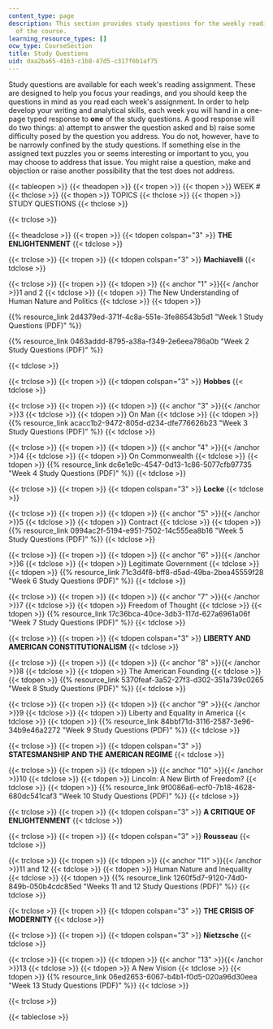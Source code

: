 ```yaml
---
content_type: page
description: This section provides study questions for the weekly reading assignments
  of the course.
learning_resource_types: []
ocw_type: CourseSection
title: Study Questions
uid: daa2ba65-4163-c1b8-47d5-c317f6b1af75
---
```


Study questions are available for each week's reading assignment. These are designed to help you focus your readings, and you should keep the questions in mind as you read each week's assignment. In order to help develop your writing and analytical skills, each week you will hand in a one-page typed response to **one** of the study questions. A good response will do two things: a) attempt to answer the question asked and b) raise some difficulty posed by the question you address. You do not, however, have to be narrowly confined by the study questions. If something else in the assigned text puzzles you or seems interesting or important to you, you may choose to address that issue. You might raise a question, make and objection or raise another possibility that the test does not address.

{{< tableopen >}}
{{< theadopen >}}
{{< tropen >}}
{{< thopen >}}
WEEK #
{{< thclose >}}
{{< thopen >}}
TOPICS
{{< thclose >}}
{{< thopen >}}
STUDY QUESTIONS
{{< thclose >}}

{{< trclose >}}

{{< theadclose >}}
{{< tropen >}}
{{< tdopen colspan="3" >}}
**THE ENLIGHTENMENT**
{{< tdclose >}}

{{< trclose >}}
{{< tropen >}}
{{< tdopen colspan="3" >}}
**Machiavelli**
{{< tdclose >}}

{{< trclose >}}
{{< tropen >}}
{{< tdopen >}}
{{< anchor "1" >}}{{< /anchor >}}1 and 2
{{< tdclose >}}
{{< tdopen >}}
The New Understanding of Human Nature and Politics
{{< tdclose >}}
{{< tdopen >}}


{{% resource_link 2d4379ed-371f-4c8a-551e-3fe86543b5d1 "Week 1 Study Questions (PDF)" %}}

{{% resource_link 0463addd-8795-a38a-f349-2e6eea786a0b "Week 2 Study Questions (PDF)" %}}


{{< tdclose >}}

{{< trclose >}}
{{< tropen >}}
{{< tdopen colspan="3" >}}
**Hobbes**
{{< tdclose >}}

{{< trclose >}}
{{< tropen >}}
{{< tdopen >}}
{{< anchor "3" >}}{{< /anchor >}}3
{{< tdclose >}}
{{< tdopen >}}
On Man
{{< tdclose >}}
{{< tdopen >}}
{{% resource_link acacc1b2-9472-805d-d234-dfe776626b23 "Week 3 Study Questions (PDF)" %}}
{{< tdclose >}}

{{< trclose >}}
{{< tropen >}}
{{< tdopen >}}
{{< anchor "4" >}}{{< /anchor >}}4
{{< tdclose >}}
{{< tdopen >}}
On Commonwealth
{{< tdclose >}}
{{< tdopen >}}
{{% resource_link dc6e1e9c-4547-0d13-1c86-5077cfb97735 "Week 4 Study Questions (PDF)" %}}
{{< tdclose >}}

{{< trclose >}}
{{< tropen >}}
{{< tdopen colspan="3" >}}
**Locke**
{{< tdclose >}}

{{< trclose >}}
{{< tropen >}}
{{< tdopen >}}
{{< anchor "5" >}}{{< /anchor >}}5
{{< tdclose >}}
{{< tdopen >}}
Contract
{{< tdclose >}}
{{< tdopen >}}
{{% resource_link 0994ac2f-5194-e951-7502-14c555ea8b16 "Week 5 Study Questions (PDF)" %}}
{{< tdclose >}}

{{< trclose >}}
{{< tropen >}}
{{< tdopen >}}
{{< anchor "6" >}}{{< /anchor >}}6
{{< tdclose >}}
{{< tdopen >}}
Legitimate Government
{{< tdclose >}}
{{< tdopen >}}
{{% resource_link 71c3d4f8-bff8-d5ad-49ba-2bea45559f28 "Week 6 Study Questions (PDF)" %}}
{{< tdclose >}}

{{< trclose >}}
{{< tropen >}}
{{< tdopen >}}
{{< anchor "7" >}}{{< /anchor >}}7
{{< tdclose >}}
{{< tdopen >}}
Freedom of Thought
{{< tdclose >}}
{{< tdopen >}}
{{% resource_link 17c36bca-40ce-3db3-117d-627a6961a06f "Week 7 Study Questions (PDF)" %}}
{{< tdclose >}}

{{< trclose >}}
{{< tropen >}}
{{< tdopen colspan="3" >}}
**LIBERTY AND AMERICAN CONSTITUTIONALISM**
{{< tdclose >}}

{{< trclose >}}
{{< tropen >}}
{{< tdopen >}}
{{< anchor "8" >}}{{< /anchor >}}8
{{< tdclose >}}
{{< tdopen >}}
The American Founding
{{< tdclose >}}
{{< tdopen >}}
{{% resource_link 5370feaf-3a52-27f3-d302-351a739c0265 "Week 8 Study Questions (PDF)" %}}
{{< tdclose >}}

{{< trclose >}}
{{< tropen >}}
{{< tdopen >}}
{{< anchor "9" >}}{{< /anchor >}}9
{{< tdclose >}}
{{< tdopen >}}
Liberty and Equality in America
{{< tdclose >}}
{{< tdopen >}}
{{% resource_link 84bbf71d-3116-2587-3e96-34b9e46a2272 "Week 9 Study Questions (PDF)" %}}
{{< tdclose >}}

{{< trclose >}}
{{< tropen >}}
{{< tdopen colspan="3" >}}
**STATESMANSHIP AND THE AMERICAN REGIME**
{{< tdclose >}}

{{< trclose >}}
{{< tropen >}}
{{< tdopen >}}
{{< anchor "10" >}}{{< /anchor >}}10
{{< tdclose >}}
{{< tdopen >}}
Lincoln: A New Birth of Freedom?
{{< tdclose >}}
{{< tdopen >}}
{{% resource_link 9f0086a6-ecf0-7b18-4628-680dc541caf3 "Week 10 Study Questions (PDF)" %}}
{{< tdclose >}}

{{< trclose >}}
{{< tropen >}}
{{< tdopen colspan="3" >}}
**A CRITIQUE OF ENLIGHTENMENT**
{{< tdclose >}}

{{< trclose >}}
{{< tropen >}}
{{< tdopen colspan="3" >}}
**Rousseau**
{{< tdclose >}}

{{< trclose >}}
{{< tropen >}}
{{< tdopen >}}
{{< anchor "11" >}}{{< /anchor >}}11 and 12
{{< tdclose >}}
{{< tdopen >}}
Human Nature and Inequality
{{< tdclose >}}
{{< tdopen >}}
{{% resource_link 1260f5d7-9120-74d0-849b-050b4cdc85ed "Weeks 11 and 12 Study Questions (PDF)" %}}
{{< tdclose >}}

{{< trclose >}}
{{< tropen >}}
{{< tdopen colspan="3" >}}
**THE CRISIS OF MODERNITY**
{{< tdclose >}}

{{< trclose >}}
{{< tropen >}}
{{< tdopen colspan="3" >}}
**Nietzsche**
{{< tdclose >}}

{{< trclose >}}
{{< tropen >}}
{{< tdopen >}}
{{< anchor "13" >}}{{< /anchor >}}13
{{< tdclose >}}
{{< tdopen >}}
A New Vision
{{< tdclose >}}
{{< tdopen >}}
{{% resource_link 06ed2653-6067-b4b1-f0d5-020a96d30eea "Week 13 Study Questions (PDF)" %}}
{{< tdclose >}}

{{< trclose >}}

{{< tableclose >}}
